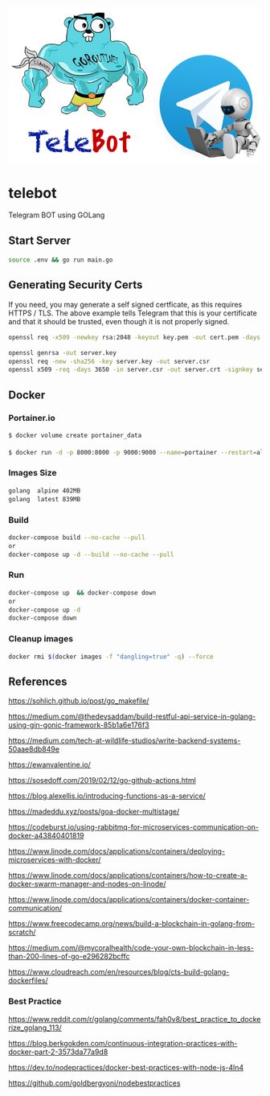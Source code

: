 ![TeleBot](./docs/images/telebot.jpg)

# telebot

Telegram BOT using GOLang

## Start Server

```bash
source .env && go run main.go
```

## Generating Security Certs

If you need, you may generate a self signed certficate, as this requires HTTPS / TLS. The above example tells Telegram that this is your certificate and that it should be trusted, even though it is not properly signed.

```bash
openssl req -x509 -newkey rsa:2048 -keyout key.pem -out cert.pem -days 3560 -subj "//O=Org\CN=Test" -nodes
```

```bash
openssl genrsa -out server.key
openssl req -new -sha256 -key server.key -out server.csr
openssl x509 -req -days 3650 -in server.csr -out server.crt -signkey server.key
```

## Docker

### Portainer.io

```bash
$ docker volume create portainer_data

$ docker run -d -p 8000:8000 -p 9000:9000 --name=portainer --restart=always -v /var/run/docker.sock:/var/run/docker.sock -v portainer_data:/data portainer/portainer-ce
```

### Images Size

```bash
golang  alpine 402MB
golang  latest 839MB
```

### Build

```bash
docker-compose build --no-cache --pull
or
docker-compose up -d --build --no-cache --pull
```

### Run

```bash
docker-compose up  && docker-compose down
or
docker-compose up -d
docker-compose down
```

### Cleanup <none> images

```bash
docker rmi $(docker images -f "dangling=true" -q) --force
```

## References

https://sohlich.github.io/post/go_makefile/

https://medium.com/@thedevsaddam/build-restful-api-service-in-golang-using-gin-gonic-framework-85b1a6e176f3

https://medium.com/tech-at-wildlife-studios/write-backend-systems-50aae8db849e

https://ewanvalentine.io/

https://sosedoff.com/2019/02/12/go-github-actions.html

https://blog.alexellis.io/introducing-functions-as-a-service/

https://madeddu.xyz/posts/goa-docker-multistage/

https://codeburst.io/using-rabbitmq-for-microservices-communication-on-docker-a43840401819

https://www.linode.com/docs/applications/containers/deploying-microservices-with-docker/

https://www.linode.com/docs/applications/containers/how-to-create-a-docker-swarm-manager-and-nodes-on-linode/

https://www.linode.com/docs/applications/containers/docker-container-communication/

https://www.freecodecamp.org/news/build-a-blockchain-in-golang-from-scratch/

https://medium.com/@mycoralhealth/code-your-own-blockchain-in-less-than-200-lines-of-go-e296282bcffc

https://www.cloudreach.com/en/resources/blog/cts-build-golang-dockerfiles/

### Best Practice

https://www.reddit.com/r/golang/comments/fah0v8/best_practice_to_dockerize_golang_113/

https://blog.berkgokden.com/continuous-integration-practices-with-docker-part-2-3573da77a9d8

https://dev.to/nodepractices/docker-best-practices-with-node-js-4ln4

https://github.com/goldbergyoni/nodebestpractices
